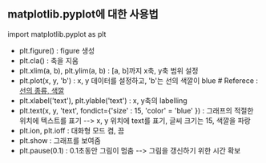 ## matplotlib.pyplot에 대한 사용법

import matplotlib.pyplot as plt

- plt.figure() : figure 생성
- plt.cla() : 축을 지움
- plt.xlim(a, b), plt.ylim(a, b) : [a, b]까지 x축, y축 범위 설정
- plt.plot(x, y, 'b') : x, y 데이터를 설정하고, 'b'는 선의 색깔이 blue # Referece : [선의 종류, 색깔](https://bcho.tistory.com/1201)
- plt.xlabel('text'), plt.ylable('text') : x, y축의 labelling
- plt.text(x, y, 'text', fondict={'size' : 15, 'color' = 'blue' }) : 그래프의 적절한 위치에 텍스트를 표기 --> x, y 위치에 text를 표기, 글씨 크기는 15, 색깔을 파랑
- plt.ion, plt.ioff : 대화형 모드 켬, 끔
- plt.show : 그래프를 보여줌
- plt.pause(0.1) : 0.1초동안 그림이 멈춤 --> 그림을 갱신하기 위한 시간 확보
